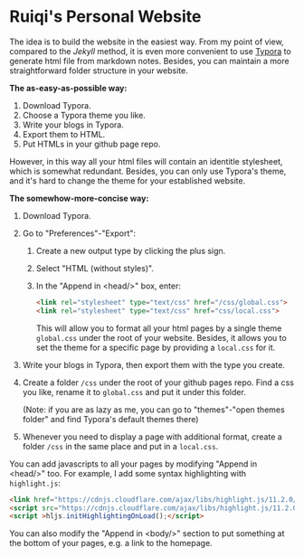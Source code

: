 # Ruiqi's Personal Website

The idea is to build the website in the easiest way. From my point of view, compared to the *Jekyll* method, it is even more convenient to use [Typora](typora.io) to generate html file from markdown notes. Besides, you can maintain a more straightforward folder structure in your website.

**The as-easy-as-possible way:**

1. Download Typora.
2. Choose a Typora theme you like.
3. Write your blogs in Typora.
4. Export them to HTML.
5. Put HTMLs in your github page repo.

However, in this way all your html files will contain an identitle stylesheet, which is somewhat redundant. Besides, you can only use Typora's theme, and it's hard to change the theme for your established website.

**The somewhow-more-concise way:**

1. Download Typora.

2. Go to "Preferences"-"Export":

   1. Create a new output type by clicking the plus sign.

   2. Select "HTML (without styles)".

   3. In the "Append in \<head/\>" box, enter:

      ```html
      <link rel="stylesheet" type="text/css" href="/css/global.css">
      <link rel="stylesheet" type="text/css" href="css/local.css">
      ```

      This will allow you to format all your html pages by a single theme `global.css` under the root of your website. Besides, it allows you to set the theme for a specific page by providing a `local.css` for it.

3. Write your blogs in Typora, then export them with the type you create.

4. Create a folder `/css` under the root of your github pages repo. Find a css you like, rename it to `global.css` and put it under this folder.

   (Note: if you are as lazy as me, you can go to "themes"-"open themes folder" and find Typora's default themes there)

5. Whenever you need to display a page with additional format, create a folder `/css` in the same place and put in a `local.css`.

You can add javascripts to all your pages by modifying "Append in \<head/\>" too. For example, I add some syntax highlighting with `highlight.js`:

```html
<link href="https://cdnjs.cloudflare.com/ajax/libs/highlight.js/11.2.0/styles/stackoverflow-light.min.css" rel="stylesheet">
<script src="https://cdnjs.cloudflare.com/ajax/libs/highlight.js/11.2.0/highlight.min.js"></script>
<script >hljs.initHighlightingOnLoad();</script>
```

You can also modify the "Append in \<body/\>" section to put something at the bottom of your pages, e.g. a link to the homepage.